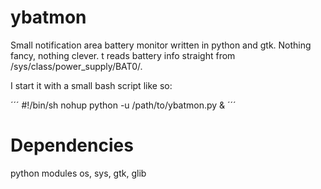 ybatmon
=======

Small notification area battery monitor written in python and gtk. Nothing fancy, nothing clever.
t reads battery info straight from /sys/class/power_supply/BAT0/.

I start it with a small bash script like so:

´´´
#!/bin/sh
nohup python -u /path/to/ybatmon.py  &
´´´

Dependencies
======
python modules os, sys, gtk, glib

